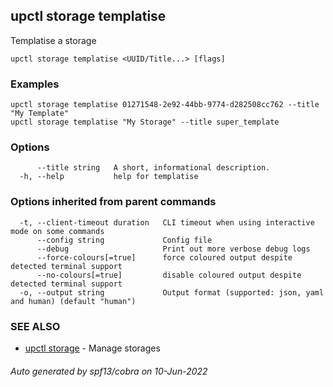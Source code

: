 ## upctl storage templatise

Templatise a storage

```
upctl storage templatise <UUID/Title...> [flags]
```

### Examples

```
upctl storage templatise 01271548-2e92-44bb-9774-d282508cc762 --title "My Template"
upctl storage templatise "My Storage" --title super_template
```

### Options

```
      --title string   A short, informational description.
  -h, --help           help for templatise
```

### Options inherited from parent commands

```
  -t, --client-timeout duration   CLI timeout when using interactive mode on some commands
      --config string             Config file
      --debug                     Print out more verbose debug logs
      --force-colours[=true]      force coloured output despite detected terminal support
      --no-colours[=true]         disable coloured output despite detected terminal support
  -o, --output string             Output format (supported: json, yaml and human) (default "human")
```

### SEE ALSO

* [upctl storage](upctl_storage.md)	 - Manage storages

###### Auto generated by spf13/cobra on 10-Jun-2022

